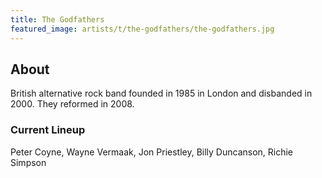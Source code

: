 ```yaml
---
title: The Godfathers
featured_image: artists/t/the-godfathers/the-godfathers.jpg
---
```

## About

British alternative rock band founded in 1985 in London and disbanded in 2000. They reformed in 2008.

### Current Lineup

Peter Coyne, Wayne Vermaak, Jon Priestley, Billy Duncanson, Richie Simpson

